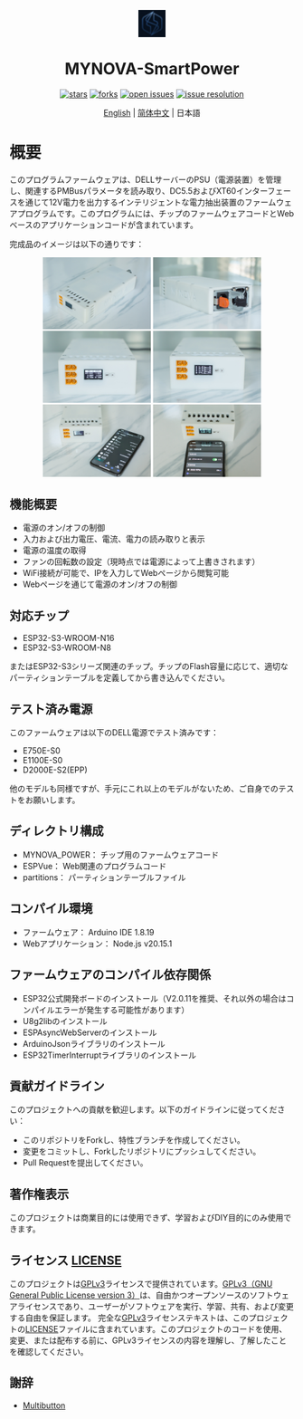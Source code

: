 <div id="top">
<p align="center">
  <img src="images/icon.png" width="48px" style="vertical-align:middle;display: inline-block;">

  <h1 align="center">MYNOVA-SmartPower</h1>
</p>
</div>
<div align="center">

[![stars](https://img.shields.io/github/stars/Tomosawa/MYNOVA-SmartPower.svg)](https://github.com/Tomosawa/MYNOVA-SmartPower)
[![forks](https://img.shields.io/github/forks/Tomosawa/MYNOVA-SmartPower.svg)](https://github.com/Tomosawa/MYNOVA-SmartPower)
[![open issues](https://img.shields.io/github/issues-raw/Tomosawa/MYNOVA-SmartPower.svg)](https://github.com/Tomosawa/MYNOVA-SmartPower/issues)
[![issue resolution](https://img.shields.io/github/issues-closed-raw/Tomosawa/MYNOVA-SmartPower.svg)](https://github.com/Tomosawa/MYNOVA-SmartPower/issues)

[English](README.md) | [简体中文](README_zh-CN.md) | 日本語

</div>

# 概要

このプログラムファームウェアは、DELLサーバーのPSU（電源装置）を管理し、関連するPMBusパラメータを読み取り、DC5.5およびXT60インターフェースを通じて12V電力を出力するインテリジェントな電力抽出装置のファームウェアプログラムです。このプログラムには、チップのファームウェアコードとWebベースのアプリケーションコードが含まれています。

完成品のイメージは以下の通りです：

<center>
<figure>
<img src="images/1.jpg" width="45%" />
<img src="images/2.jpg" width="45%" />
<img src="images/3.jpg" width="45%" />
<img src="images/4.jpg" width="45%" />
<img src="images/5.jpg" width="45%" />
<img src="images/6.jpg" width="45%" />
</figure>
</center>

## 機能概要

- 電源のオン/オフの制御
- 入力および出力電圧、電流、電力の読み取りと表示
- 電源の温度の取得
- ファンの回転数の設定（現時点では電源によって上書きされます）
- WiFi接続が可能で、IPを入力してWebページから閲覧可能
- Webページを通じて電源のオン/オフの制御

## 対応チップ

- ESP32-S3-WROOM-N16
- ESP32-S3-WROOM-N8

またはESP32-S3シリーズ関連のチップ。チップのFlash容量に応じて、適切なパーティションテーブルを定義してから書き込んでください。

## テスト済み電源

このファームウェアは以下のDELL電源でテスト済みです：
- E750E-S0
- E1100E-S0
- D2000E-S2(EPP)

他のモデルも同様ですが、手元にこれ以上のモデルがないため、ご自身でのテストをお願いします。

## ディレクトリ構成

- MYNOVA_POWER： チップ用のファームウェアコード
- ESPVue： Web関連のプログラムコード
- partitions： パーティションテーブルファイル

## コンパイル環境

- ファームウェア： Arduino IDE 1.8.19
- Webアプリケーション： Node.js v20.15.1

## ファームウェアのコンパイル依存関係

- ESP32公式開発ボードのインストール（V2.0.11を推奨、それ以外の場合はコンパイルエラーが発生する可能性があります）
- U8g2libのインストール
- ESPAsyncWebServerのインストール
- ArduinoJsonライブラリのインストール
- ESP32TimerInterruptライブラリのインストール

## 貢献ガイドライン

このプロジェクトへの貢献を歓迎します。以下のガイドラインに従ってください：
- このリポジトリをForkし、特性ブランチを作成してください。
- 変更をコミットし、Forkしたリポジトリにプッシュしてください。
- Pull Requestを提出してください。

## 著作権表示

このプロジェクトは商業目的には使用できず、学習およびDIY目的にのみ使用できます。

## ライセンス [LICENSE](LICENSE)

このプロジェクトは[GPLv3](LICENSE)ライセンスで提供されています。[GPLv3（GNU General Public License version 3）](LICENSE)は、自由かつオープンソースのソフトウェアライセンスであり、ユーザーがソフトウェアを実行、学習、共有、および変更する自由を保証します。
完全な[GPLv3](LICENSE)ライセンステキストは、このプロジェクトの[LICENSE](LICENSE)ファイルに含まれています。このプロジェクトのコードを使用、変更、または配布する前に、GPLv3ライセンスの内容を理解し、了解したことを確認してください。

## 謝辞

- [Multibutton](https://github.com/0x1abin/MultiButton)

